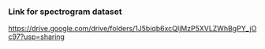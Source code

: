 ### Link for spectrogram dataset
https://drive.google.com/drive/folders/1J5biqb6xcQIjMzP5XVLZWhBgPY_jOc97?usp=sharing
